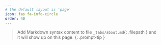 ```yaml
---
# the default layout is 'page'
icon: fas fa-info-circle
order: 40
---
```


> Add Markdown syntax content to file `_tabs/about.md`{: .filepath } and it will show up on this page.
{: .prompt-tip }

